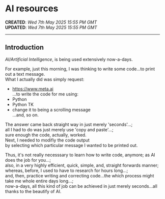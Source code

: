 # AI resources

**CREATED**: *Wed 7th May 2025 15:55 PM GMT*  
**UPDATED**: *Wed 7th May 2025 15:55 PM GMT*  

-----

## Introduction

*AI/Artificial Intelligence*, is being used extensively now-a-days.  

For example, just this morning, I was thinking to write some code...to print out a text message.   
What I actually did was simply request:     
- https://www.meta.ai    
...to write the code for me using:  
- Python  
- Python TK  
- change it to being a scrolling message  
...and, so on.     

The answer came back straight way in just merely 'seconds'...;   
all I had to do was just merely use 'copy and paste'...;  
sure enough the code, actually, worked.  
Next, I needed to modifiy the code output  
by selecting which particular message I wanted to be printed out.  

Thus, it's not really necesssary to learn how to write code, anymore; as AI does the job for you...;    
also, in a very highly efficient, quick, simple, and, straight forwards manner;   
whereas, before, I used to have to research for hours long...;    
and, then, practice writing and correcting code...the which process might take me whole entire days long...;   
now-a-days, all this kind of job can be achieved in just merely seconds...all thanks to the beautify of AI.  
